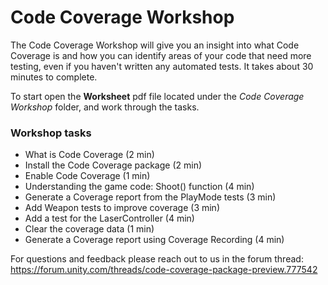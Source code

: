 # Code Coverage Workshop

The Code Coverage Workshop will give you an insight into what Code Coverage is and how you can identify areas of your code that need more testing, even if you haven't written any automated tests. It takes about 30 minutes to complete.

To start open the **Worksheet** pdf file located under the *Code Coverage Workshop* folder, and work through the tasks.

### Workshop tasks

- What is Code Coverage ​(2 min)
- Install the Code Coverage package ​(2 min)
- Enable Code Coverage ​(1 min)
- Understanding the game code: Shoot() function​ (4 min)
- Generate a Coverage report from the PlayMode tests​ (3 min)
- Add Weapon tests to improve coverage​ (3 min)
- Add a test for the LaserController​ (4 min)
- Clear the coverage data​ (1 min)
- Generate a Coverage report using Coverage Recording​ (4 min)

For questions and feedback please reach out to us in the ​forum thread: https://forum.unity.com/threads/code-coverage-package-preview.777542
